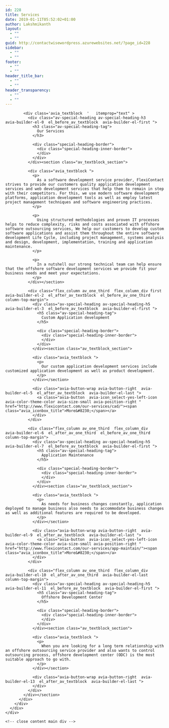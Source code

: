 ```yaml
---
id: 228
title: Services
date: 2019-01-11T05:52:02+01:00
author: Lakshmikanth
layout:
  - ""
  - ""
guid: http://contactwisewordpress.azurewebsites.net/?page_id=228
sidebar:
  - ""
  - ""
footer:
  - ""
  - ""
header_title_bar:
  - ""
  - ""
header_transparency:
  - ""
  - ""
---
```

</div></div></div><!-- close content main div --></div></div>

<div id='av_section_21' class='avia-section main_color avia-section-default avia-no-border-styling avia-bg-style-scroll   container_wrap sidebar_right' style=' '  >
  <div class='container' >
    <div class='template-page content  av-content-small alpha units'>
      <div class='post-entry post-entry-type-page post-entry-1078'>
        <div class='entry-content-wrapper clearfix'>
          <div class="flex_column av_one_full  flex_column_div av-zero-column-padding first  " style='border-radius:0px; '>
            <section class="av_textblock_section " itemscope="itemscope" itemtype="https://schema.org/CreativeWork" >
            
            <div class='avia_textblock  '   itemprop="text" >
              <div class="av-special-heading av-special-heading-h3    avia-builder-el-0  el_before_av_textblock  avia-builder-el-first ">
                <h3 class="av-special-heading-tag">
                  Our Services
                </h3>
                
                <div class="special-heading-border">
                  <div class="special-heading-inner-border">
                  </div>
                </div>
              </div><section class="av_textblock_section"> 
              
              <div class="avia_textblock ">
                <p>
                  As a software development service provider, FlexiContact strives to provide our customers quality application development services and web development services that help them to remain in step with their competitors. For this, we use modern software development platforms, application development tools as well as employ latest project management techniques and software engineering practices.
                </p>
                
                <p>
                  Using structured methodologies and proven IT processes helps to reduce complexity, risks and costs associated with offshore software outsourcing services, We help our customers to develop custom software applications and assist them throughout the entire software development Life Cycle, including project management, systems analysis and design, development, implementation, training and application maintenance.
                </p>
                
                <p>
                  In a nutshell our strong technical team can help ensure that the offshore software development services we provide fit your business needs and meet your expectations.
                </p>
              </div></section> 
              
              <div class="flex_column av_one_third  flex_column_div first  avia-builder-el-2  el_after_av_textblock  el_before_av_one_third  column-top-margin">
                <div class="av-special-heading av-special-heading-h5    avia-builder-el-3  el_before_av_textblock  avia-builder-el-first ">
                  <h5 class="av-special-heading-tag">
                    Custom Application development
                  </h5>
                  
                  <div class="special-heading-border">
                    <div class="special-heading-inner-border">
                    </div>
                  </div>
                </div><section class="av_textblock_section"> 
                
                <div class="avia_textblock ">
                  <p>
                    Our custom application development services include customized application development as well as product development.
                  </p>
                </div></section> 
                
                <div class="avia-button-wrap avia-button-right  avia-builder-el-5  el_after_av_textblock  avia-builder-el-last ">
                  <a class="avia-button  avia-icon_select-yes-left-icon avia-color-theme-color avia-size-small avia-position-right " href="http://www.flexicontact.com/our-services/cad/"><span class="avia_iconbox_title">More&#8230;</span></a>
                </div>
              </div>
              
              <div class="flex_column av_one_third  flex_column_div   avia-builder-el-6  el_after_av_one_third  el_before_av_one_third  column-top-margin">
                <div class="av-special-heading av-special-heading-h5    avia-builder-el-7  el_before_av_textblock  avia-builder-el-first ">
                  <h5 class="av-special-heading-tag">
                    Application Maintenance
                  </h5>
                  
                  <div class="special-heading-border">
                    <div class="special-heading-inner-border">
                    </div>
                  </div>
                </div><section class="av_textblock_section"> 
                
                <div class="avia_textblock ">
                  <p>
                    As needs for business changes constantly, application deployed to manage business also needs to accommodate business changes as well as additional features are required to be developed.
                  </p>
                </div></section> 
                
                <div class="avia-button-wrap avia-button-right  avia-builder-el-9  el_after_av_textblock  avia-builder-el-last ">
                  <a class="avia-button  avia-icon_select-yes-left-icon avia-color-theme-color avia-size-small avia-position-right " href="http://www.flexicontact.com/our-services/app-maintain/"><span class="avia_iconbox_title">More&#8230;</span></a>
                </div>
              </div>
              
              <div class="flex_column av_one_third  flex_column_div   avia-builder-el-10  el_after_av_one_third  avia-builder-el-last  column-top-margin">
                <div class="av-special-heading av-special-heading-h5    avia-builder-el-11  el_before_av_textblock  avia-builder-el-first ">
                  <h5 class="av-special-heading-tag">
                    Offshore Development Center
                  </h5>
                  
                  <div class="special-heading-border">
                    <div class="special-heading-inner-border">
                    </div>
                  </div>
                </div><section class="av_textblock_section"> 
                
                <div class="avia_textblock ">
                  <p>
                    When you are looking for a long term relationship with an offshore outsourcing service provider and also wants to control outsourcing process, offshore development center (ODC) is the most suitable approach to go with.
                  </p>
                </div></section> 
                
                <div class="avia-button-wrap avia-button-right  avia-builder-el-13  el_after_av_textblock  avia-builder-el-last ">
                </div>
              </div>
            </div></section>
          </div>
        </div>
      </div>
    </div>
    
    <!-- close content main div -->
  </div>
</div>

<div id='after_section_21' class='main_color av_default_container_wrap container_wrap sidebar_right' style=' '  >
  <div class='container' >
    <div class='template-page content  av-content-small alpha units'>
      <div class='post-entry post-entry-type-page post-entry-1078'>
        <div class='entry-content-wrapper clearfix'>